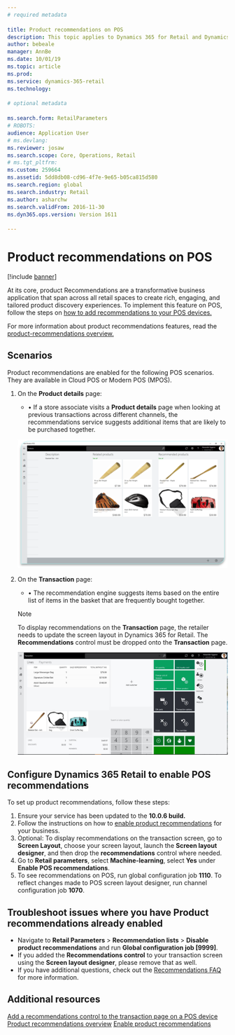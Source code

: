 ```yaml
---
# required metadata

title: Product recommendations on POS
description: This topic applies to Dynamics 365 for Retail and Dynamics 365 for Finance and Operations.
author: bebeale
manager: AnnBe
ms.date: 10/01/19
ms.topic: article
ms.prod: 
ms.service: dynamics-365-retail
ms.technology: 

# optional metadata

ms.search.form: RetailParameters
# ROBOTS: 
audience: Application User
# ms.devlang: 
ms.reviewer: josaw
ms.search.scope: Core, Operations, Retail
# ms.tgt_pltfrm: 
ms.custom: 259664
ms.assetid: 5dd8db08-cd96-4f7e-9e65-b05ca815d580
ms.search.region: global
ms.search.industry: Retail
ms.author: asharchw
ms.search.validFrom: 2016-11-30
ms.dyn365.ops.version: Version 1611

---
```


# Product recommendations on POS

[!include [banner](includes/banner.md)]

At its core, product Recommendations are a transformative business application that span across all retail spaces to create rich, engaging, and tailored product discovery experiences. To implement this feature on POS, follow the steps on [how to add recommendations to your POS devices.](add-recommendations-control-pos-screen.md) 

For more information about product recommendations features, read the [product-recommendations overview.](product-recommendations.md) 

## Scenarios

Product recommendations are enabled for the following POS scenarios. They are available in Cloud POS or Modern POS (MPOS).

1. On the **Product details** page:

    - •	If a store associate visits a **Product details** page when looking at previous transactions across different channels, the recommendations service suggests additional items that are likely to be purchased together.

    [![Recommendations on the Product details page](./media/proddetails.png)](./media/proddetails.png)

2. On the **Transaction** page:

    - •	The recommendation engine suggests items based on the entire list of items in the basket that are frequently bought together.

    > [!NOTE]
    > To display recommendations on the **Transaction** page, the retailer needs to update the screen layout in Dynamics 365 for Retail. The **Recommendations** control must be dropped onto the **Transaction** page.

    [![Recommendations on the Transaction page](./media/transactionscreenmultipleproductslargemessengersbag-5.jpg)](./media/transactionscreenmultipleproductslargemessengersbag-5.jpg)

## Configure Dynamics 365 Retail to enable POS recommendations

To set up product recommendations, follow these steps:

1. Ensure your service has been updated to the **10.0.6 build.**
2. Follow the instructions on how to [enable product recommendations](commerce/enable-product-recommendations.md) for your business.
3. Optional: To display recommendations on the transaction screen, go to **Screen Layout**, choose your screen layout, launch the **Screen layout designer**, and then drop the **recommendations** control where needed.
4. Go to **Retail parameters**, select **Machine-learning**, select **Yes** under **Enable POS recommendations**.
5. To see recommendations on POS, run global configuration job **1110**. To reflect changes made to POS screen layout designer, run channel configuration job **1070**.



## Troubleshoot issues where you have Product recommendations already enabled

- Navigate to **Retail Parameters** \> **Recommendation lists** \> **Disable product recommendations** and run **Global configuration job \[9999\]**. 
- If you added the **Recommendations control** to your transaction screen using the **Screen layout designer**, please remove that as well.
- If you have additional questions, check out the [Recommendations FAQ](commerce/faq-recommendations.md) for more information.

## Additional resources

[Add a recommendations control to the transaction page on a POS device](add-recommendations-control-pos-screen.md)
[Product recommendations overview](product-recommendations.md)
[Enable product recommendations](commerce/enable-product-recommendations.md) 

